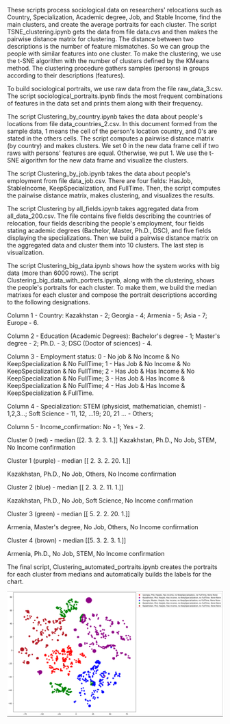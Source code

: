 These scripts process sociological data on researchers' relocations such as Country, Specialization, Academic degree, Job, and Stable Income, find the main clusters, and create the average portraits for each cluster. The script TSNE_clustering.ipynb gets the data from file data.cvs and then makes the pairwise distance matrix for clustering. The distance between two descriptions is the number of feature mismatches. So we can group the people with similar features into one cluster. To make the clustering, we use the t-SNE algorithm with the number of clusters defined by the KMeans method. The clustering procedure gathers samples (persons) in groups according to their descriptions (features).

To build sociological portraits, we use raw data from the file raw_data_3.csv. The script sociological_portraits.ipynb finds the most frequent combinations of features in the data set and prints them along with their frequency.

The script Clustering_by_country.ipynb takes the data about people's locations from file data_countries_2.csv. In this document formed from the sample data, 1 means the cell of the person's location country, and 0's are stated in the others cells. The script computes a pairwise distance matrix (by country) and makes clusters. We set 0 in the new data frame cell if two raws with persons' features are equal. Otherwise, we put 1. We use the t-SNE algorithm for the new data frame and visualize the clusters.

The script Clustering_by_job.ipynb takes the data about people's employment from file data_job.csv. There are four fields: HasJob, StableIncome, KeepSpecialization, and FullTime. Then, the script computes the pairwise distance matrix, makes clustering, and visualizes the results.

The script Clustering by all_fields.ipynb takes aggregated data from all_data_200.csv. The file contains five fields describing the countries of relocation, four fields describing the people's employment, four fields stating academic degrees (Bachelor, Master, Ph.D., DSC), and five fields displaying the specializations. Then we build a pairwise distance matrix on the aggregated data and cluster them into 10 clusters. The last step is visualization.

The script Clustering_big_data.ipynb shows how the system works with big data (more than 6000 rows).
The script Clustering_big_data_with_portrets.ipynb, along with the clustering, shows the people's portraits for each cluster. To make them, we build the median matrixes for each cluster and compose the portrait descriptions according to the following designations. 

Column 1 - Country:
Kazakhstan - 2;
Georgia - 4;
Armenia - 5;
Asia - 7;
Europe - 6.

Column 2 - Education (Academic Degrees):
Bachelor's degree - 1;
Master's degree - 2;
Ph.D. - 3;
DSC (Doctor of sciences) - 4.

Column 3 - Employment status:
0 - No job & No Income & No KeepSpecialization & No FullTime;
1 - Has Job & No Income & No KeepSpecialization & No FullTime;
2 - Has Job & Has Income & No KeepSpecialization & No FullTime;
3 - Has Job & Has Income & KeepSpecialization & No FullTime;
4 - Has Job & Has Income & KeepSpecialization & FullTime.

Column 4 - Specialization:
STEM (physicist, mathematician, chemist) - 1,2,3...;
Soft Science - 11, 12, ...19;
20, 21 ... - Others;

Column 5 - Income_confirmation:
No - 1;
Yes - 2.

Cluster 0 (red) - median [[2. 3. 2. 3. 1.]]
Kazakhstan, Ph.D., No Job, STEM, No Income confirmation

Cluster 1 (purple) - median [[ 2.  3.  2. 20.  1.]]

Kazakhstan, Ph.D., No Job, Others, No Income confirmation

Cluster 2 (blue) - median [[ 2.  3.  2. 11.  1.]]

Kazakhstan, Ph.D., No Job, Soft Science, No Income confirmation

Cluster 3 (green) - median [[ 5.  2.  2. 20.  1.]]

Armenia, Master's degree, No Job, Others, No Income confirmation

Cluster 4 (brown) - median [[5. 3. 2. 3. 1.]]

Armenia, Ph.D., No Job, STEM, No Income confirmation

The final script, Clustering_automated_portraits.ipynb creates the portraits for each cluster from medians and automatically builds the labels for the chart.

![Clustering sociological data](https://github.com/ISwifton/Clustering-of-sociological-data/blob/main/clustering.png)

